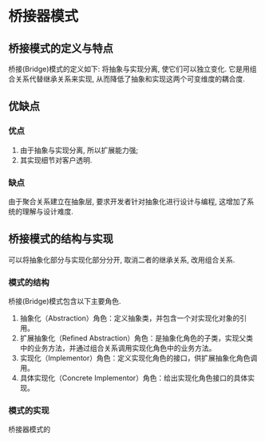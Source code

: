 <!--
Created: Fri Apr 10 2020 18:52:00 GMT+0800 (China Standard Time)
Modified: Tue Apr 28 2020 17:56:51 GMT+0800 (China Standard Time)
-->

# 桥接器模式

## 桥接模式的定义与特点

桥接(Bridge)模式的定义如下: 将抽象与实现分离, 使它们可以独立变化. 它是用组合关系代替继承关系来实现, 从而降低了抽象和实现这两个可变维度的耦合度.

## 优缺点

### 优点

1. 由于抽象与实现分离, 所以扩展能力强; 
2. 其实现细节对客户透明.

### 缺点

由于聚合关系建立在抽象层, 要求开发者针对抽象化进行设计与编程, 这增加了系统的理解与设计难度.

## 桥接模式的结构与实现

可以将抽象化部分与实现化部分分开, 取消二者的继承关系, 改用组合关系.

### 模式的结构

桥接(Bridge)模式包含以下主要角色.

1. 抽象化（Abstraction）角色：定义抽象类，并包含一个对实现化对象的引用。
2. 扩展抽象化（Refined    Abstraction）角色：是抽象化角色的子类，实现父类中的业务方法，并通过组合关系调用实现化角色中的业务方法。
3. 实现化（Implementor）角色：定义实现化角色的接口，供扩展抽象化角色调用。
4. 具体实现化（Concrete Implementor）角色：给出实现化角色接口的具体实现。

### 模式的实现

桥接器模式的
